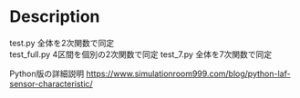 # Description

test.py
	全体を2次関数で同定	
test_full.py
	4区間を個別の2次関数で同定
test_7.py
	全体を7次関数で同定

Python版の詳細説明
https://www.simulationroom999.com/blog/python-laf-sensor-characteristic/
